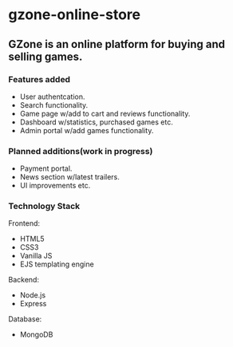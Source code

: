 # gzone-online-store
## GZone is an online platform for buying and selling games. 
### Features added
- User authentcation.
- Search functionality.
- Game page w/add to cart and reviews functionality.
- Dashboard w/statistics, purchased games etc.
- Admin portal w/add games functionality.

### Planned additions(work in progress)
- Payment portal.
- News section w/latest trailers.
- UI improvements etc.

### Technology Stack
Frontend:
- HTML5
- CSS3
- Vanilla JS
- EJS templating engine

Backend:
- Node.js
- Express

Database:
- MongoDB